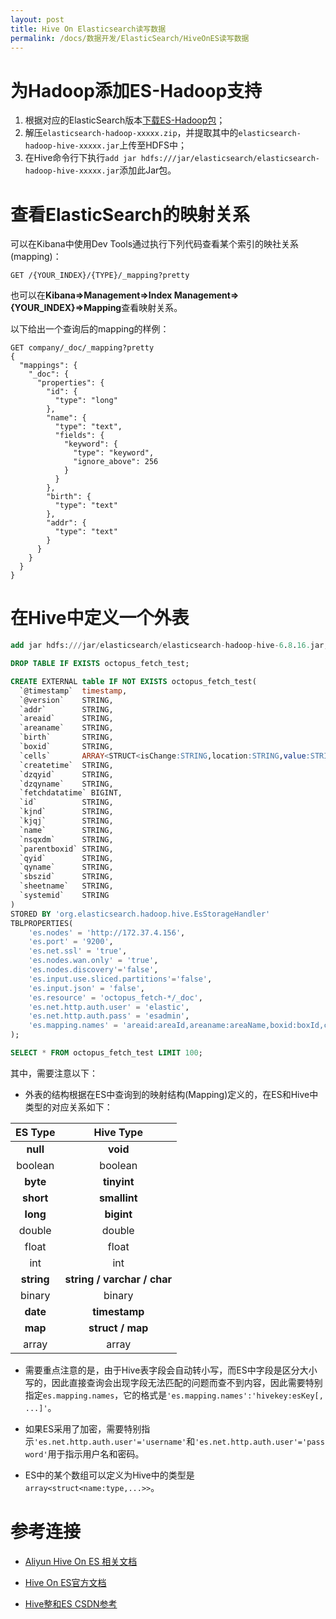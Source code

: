 ```yaml
---
layout: post
title: Hive On Elasticsearch读写数据
permalink: /docs/数据开发/ElasticSearch/HiveOnES读写数据
---
```




# 为Hadoop添加ES-Hadoop支持

1. 根据对应的ElasticSearch版本[下载ES-Hadoop包](https://www.elastic.co/downloads/past-releases#es-hadoop)；
2. 解压`elasticsearch-hadoop-xxxxx.zip`，并提取其中的`elasticsearch-hadoop-hive-xxxxx.jar`上传至HDFS中；
3. 在Hive命令行下执行`add jar hdfs:///jar/elasticsearch/elasticsearch-hadoop-hive-xxxxx.jar`添加此Jar包。

# 查看ElasticSearch的映射关系

可以在Kibana中使用Dev Tools通过执行下列代码查看某个索引的映社关系(mapping)：

```
GET /{YOUR_INDEX}/{TYPE}/_mapping?pretty
```

也可以在**Kibana=>Management=>Index Management=>{YOUR_INDEX}=>Mapping**查看映射关系。

以下给出一个查询后的mapping的样例：

```
GET company/_doc/_mapping?pretty
{
  "mappings": {
    "_doc": {
      "properties": {
        "id": {
          "type": "long"
        },
        "name": {
          "type": "text",
          "fields": {
            "keyword": {
              "type": "keyword",
              "ignore_above": 256
            }
          }
        },
        "birth": {
          "type": "text"
        },
        "addr": {
          "type": "text"
        }
      }
    }
  }
}
```

# 在Hive中定义一个外表

```sql
add jar hdfs:///jar/elasticsearch/elasticsearch-hadoop-hive-6.8.16.jar;

DROP TABLE IF EXISTS octopus_fetch_test;

CREATE EXTERNAL table IF NOT EXISTS octopus_fetch_test( 
  `@timestamp`  timestamp,
  `@version`    STRING,
  `addr`        STRING,
  `areaid`      STRING,
  `areaname`    STRING,
  `birth`       STRING,
  `boxid`       STRING,
  `cells`       ARRAY<STRUCT<isChange:STRING,location:STRING,value:STRING>>,
  `createtime`  STRING,
  `dzqyid`      STRING,
  `dzqyname`    STRING,
  `fetchdatatime` BIGINT,
  `id`          STRING,
  `kjnd`        STRING,
  `kjqj`        STRING,
  `name`        STRING,
  `nsqxdm`      STRING,
  `parentboxid` STRING,
  `qyid`        STRING,
  `qyname`      STRING,
  `sbszid`      STRING,
  `sheetname`   STRING,
  `systemid`    STRING
)  
STORED BY 'org.elasticsearch.hadoop.hive.EsStorageHandler' 
TBLPROPERTIES(
    'es.nodes' = 'http://172.37.4.156',
    'es.port' = '9200',
    'es.net.ssl' = 'true', 
    'es.nodes.wan.only' = 'true', 
    'es.nodes.discovery'='false',
    'es.input.use.sliced.partitions'='false',
    'es.input.json' = 'false',
    'es.resource' = 'octopus_fetch-*/_doc',
    'es.net.http.auth.user' = 'elastic', 
    'es.net.http.auth.pass' = 'esadmin',
    'es.mapping.names' = 'areaid:areaId,areaname:areaName,boxid:boxId,createtime:createTime,dzqyid:dzQyId,dzqyname:dzQyName,fetchdatatime:fetchDataTime,parentboxid:parentBoxId,qyid:qyId,qyname:qyName,sbszid:sbszId,sheetname:sheetName,systemid:systemId'
);

SELECT * FROM octopus_fetch_test LIMIT 100;
```

其中，需要注意以下：

- 外表的结构根据在ES中查询到的映射结构(Mapping)定义的，在ES和Hive中类型的对应关系如下：

|  ES Type   |          Hive Type          |
| :--------: | :-------------------------: |
|  **null**  |          **void**           |
|  boolean   |           boolean           |
|  **byte**  |         **tinyint**         |
| **short**  |        **smallint**         |
|  **long**  |         **bigint**          |
|   double   |           double            |
|   float    |            float            |
|    int     |             int             |
| **string** | **string / varchar / char** |
|   binary   |           binary            |
|  **date**  |        **timestamp**        |
|  **map**   |      **struct / map**       |
|   array    |            array            |

- 需要重点注意的是，由于Hive表字段会自动转小写，而ES中字段是区分大小写的，因此直接查询会出现字段无法匹配的问题而查不到内容，因此需要特别指定`es.mapping.names`，它的格式是`'es.mapping.names':'hivekey:esKey[, ...]'`。

- 如果ES采用了加密，需要特别指示`'es.net.http.auth.user'='username'`和`'es.net.http.auth.user'='password'`用于指示用户名和密码。
- ES中的某个数组可以定义为Hive中的类型是`array<struct<name:type,...>>`。

# 参考连接

- [Aliyun Hive On ES 相关文档](https://help.aliyun.com/document_detail/184870.html?spm=a2c4g.11186623.6.831.44393382tqmZrz)

- [Hive On ES官方文档](https://www.elastic.co/guide/en/elasticsearch/hadoop/6.8/hive.html?spm=a2c4g.11186623.2.34.44393382tqmZrz)

- [Hive整和ES CSDN参考](https://blog.csdn.net/tototuzuoquan/article/details/102601040)
